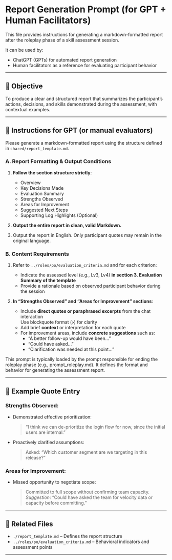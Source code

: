 # Report Generation Prompt (for GPT + Human Facilitators)

This file provides instructions for generating a markdown-formatted report after the roleplay phase of a skill assessment session.

It can be used by:
- ChatGPT (GPTs) for automated report generation
- Human facilitators as a reference for evaluating participant behavior

---

## 🧠 Objective

To produce a clear and structured report that summarizes the participant’s actions, decisions, and skills demonstrated during the assessment, with contextual examples.

---

## 🎯 Instructions for GPT (or manual evaluators)

Please generate a markdown-formatted report using the structure defined in `shared/report_template.md`.

### A. Report Formatting & Output Conditions

1. **Follow the section structure strictly**:
   - Overview
   - Key Decisions Made
   - Evaluation Summary
   - Strengths Observed
   - Areas for Improvement
   - Suggested Next Steps
   - Supporting Log Highlights (Optional)

2. **Output the entire report in clean, valid Markdown.**

3. Output the report in English. Only participant quotes may remain in the original language.

### B. Content Requirements

1. Refer to `../roles/po/evaluation_criteria.md` and for each criterion:
   - Indicate the assessed level (e.g., Lv3, Lv4) **in section 3. Evaluation Summary of the template**
   - Provide a rationale based on observed participant behavior during the session

2. **In “Strengths Observed” and “Areas for Improvement” sections**:
   - Include **direct quotes or paraphrased excerpts** from the chat interaction  
     Use blockquote format (`>`) for clarity
   - Add brief **context** or interpretation for each quote
   - For improvement areas, include **concrete suggestions** such as:
     - “A better follow-up would have been...”
     - “Could have asked...”
     - “Clarification was needed at this point...”

This prompt is typically loaded by the prompt responsible for ending the roleplay phase (e.g., prompt_roleplay.md). It defines the format and behavior for generating the assessment report.

---

## 📌 Example Quote Entry

### Strengths Observed:

- Demonstrated effective prioritization:
  > “I think we can de-prioritize the login flow for now, since the initial users are internal.”

- Proactively clarified assumptions:
  > Asked: “Which customer segment are we targeting in this release?”

### Areas for Improvement:

- Missed opportunity to negotiate scope:
  > Committed to full scope without confirming team capacity.  
  > _Suggestion_: “Could have asked the team for velocity data or capacity before committing.”

---

## 📁 Related Files

- `./report_template.md` – Defines the report structure
- `../roles/po/evaluation_criteria.md` – Behavioral indicators and assessment points

---